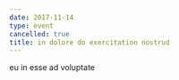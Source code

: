 ```yaml
---
date: 2017-11-14
type: event
cancelled: true
title: in dolore do exercitation nostrud
---
```

eu in esse ad voluptate